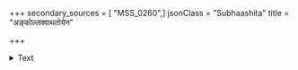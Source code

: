 +++
secondary_sources = [ "MSS_0260",]
jsonClass = "Subhaashita"
title = "अङ्कोल्लक्वाथतोयेन"

+++

<details><summary>Text</summary>

अङ्कोल्लक्वाथतोयेन मिश्रितं घृतमाक्षिकम्।  
वसा किटिकुङ्गाणाम् एतैः सिक्ता महीरुहाः॥
</details>
